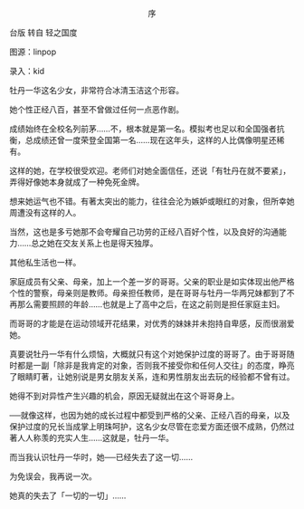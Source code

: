 <p align="center">序</p>

台版 转自 轻之国度

图源：linpop

录入：kid

牡丹一华这名少女，非常符合冰清玉洁这个形容。

她个性正经八百，甚至不曾做过任何一点恶作剧。

成绩始终在全校名列前茅……不，根本就是第一名。模拟考也足以和全国强者抗衡，总成绩还曾一度荣登全国第一名……现在这年头，这样的人比偶像明星还稀有。

这样的她，在学校很受欢迎。老师们对她全面信任，还说「有牡丹在就不要紧」，弄得好像她本身就成了一种免死金牌。

想来她运气也不错。有著太突出的能力，往往会沦为嫉妒或眼红的对象，但所幸她周遭没有这样的人。

当然，这也是多亏她那不会夸耀自己功劳的正经八百好个性，以及良好的沟通能力……总之她在交友关系上也是得天独厚。

其他私生活也一样。

家庭成员有父亲、母亲，加上一个差一岁的哥哥。父亲的职业是如实体现出他严格个性的警察，母亲则是教师。母亲担任教师，是在哥哥与牡丹一华两兄妹都到了不再那么需要照顾的年龄……也就是上了高中之后，在这之前则是担任家庭主妇。

而哥哥的才能是在运动领域开花结果，对优秀的妹妹并未抱持自卑感，反而很溺爱她。

真要说牡丹一华有什么烦恼，大概就只有这个对她保护过度的哥哥了。由于哥哥随时都是一副「除非是我肯定的对象，否则我不接受你和任何人交往」的态度，睁亮了眼睛盯著，让她别说是男女朋友关系，连和男性朋友出去玩的经验都不曾有过。

她得不到对异性产生兴趣的机会，原因无疑就出在这个哥哥身上。

──就像这样，也因为她的成长过程中都受到严格的父亲、正经八百的母亲，以及保护过度的兄长当成掌上明珠呵护，这名少女尽管在恋爱方面还很不成熟，仍然过著人人称羡的充实人生……这就是，牡丹一华。

而当我认识牡丹一华时，她──已经失去了这一切……

为免误会，我再说一次。

她真的失去了「一切的一切」……

